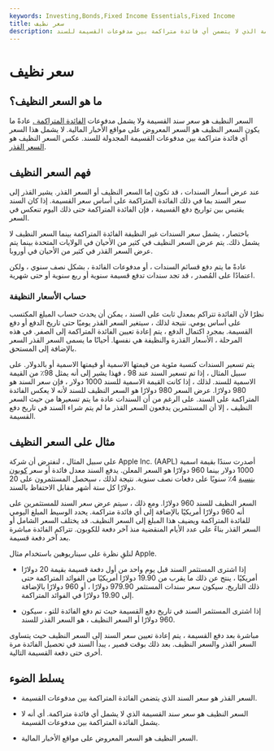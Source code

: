```yaml
---
keywords: Investing,Bonds,Fixed Income Essentials,Fixed Income
title: سعر نظيف
description: السعر النظيف هو سعر سند القسيمة الذي لا يتضمن أي فائدة متراكمة بين مدفوعات القسيمة للسند.
---
```


# سعر نظيف
## ما هو السعر النظيف؟

السعر النظيف هو سعر سند القسيمة ولا يشمل مدفوعات [الفائدة المتراكمة .](/accruedinterest) عادةً ما يكون السعر النظيف هو السعر المعروض على مواقع الأخبار المالية. لا يشمل هذا السعر أي فائدة متراكمة بين مدفوعات القسيمة المجدولة للسند. عكس السعر النظيف هو [السعر القذر](/dirtyprice).

## فهم السعر النظيف

عند عرض أسعار السندات ، قد تكون إما السعر النظيف أو السعر القذر. يشير القذر إلى سعر السند بما في ذلك الفائدة المتراكمة على أساس سعر القسيمة. إذا كان السند يقتبس بين تواريخ دفع القسيمة ، فإن الفائدة المتراكمة حتى ذلك اليوم تنعكس في السعر.

باختصار ، يشمل سعر السندات غير النظيفة الفائدة المتراكمة بينما السعر النظيف لا يشمل ذلك. يتم عرض السعر النظيف في كثير من الأحيان في الولايات المتحدة بينما يتم عرض السعر القذر في كثير من الأحيان في أوروبا.

عادةً ما يتم دفع قسائم السندات ، أو مدفوعات الفائدة ، بشكل نصف سنوي ، ولكن اعتمادًا على المُصدر ، قد تجد سندات تدفع قسيمة سنوية أو ربع سنوية أو حتى شهرية.

### حساب الأسعار النظيفة

نظرًا لأن الفائدة تتراكم بمعدل ثابت على السند ، يمكن أن يحدث حساب المبلغ المكتسب على أساس يومي. نتيجة لذلك ، سيتغير السعر القذر يوميًا حتى تاريخ الدفع أو دفع القسيمة. بمجرد اكتمال الدفع ، يتم إعادة تعيين الفائدة المتراكمة إلى الصفر. في هذه المرحلة ، الأسعار القذرة والنظيفة هي نفسها. أحيانًا ما يسمى السعر القذر السعر بالإضافة إلى المستحق.

يتم تسعير السندات كنسبة مئوية من قيمتها الاسمية أو قيمتها الاسمية أو بالدولار. على سبيل المثال ، إذا تم تسعير السند عند 98 ، فهذا يشير إلى أنه يمثل 98٪ من القيمة الاسمية للسند. لذلك ، إذا كانت القيمة الاسمية للسند 1000 دولار ، فإن سعر السند هو 980 دولارًا. عرض السعر 980 دولارًا هو السعر النظيف للسند لأنه لا يعكس الفائدة المتراكمة على السند. على الرغم من أن السندات عادة ما يتم تسعيرها من حيث السعر النظيف ، إلا أن المستثمرين يدفعون السعر القذر ما لم يتم شراء السند في تاريخ دفع القسيمة.

## مثال على السعر النظيف

على سبيل المثال ، لنفترض أن شركة Apple Inc. (AAPL) أصدرت سندًا بقيمة اسمية 1000 دولار بينما 960 دولارًا هو السعر المعلن. يدفع السند معدل فائدة أو سعر [كوبون بنسبة](/coupon-rate) 4٪ سنويًا على دفعات نصف سنوية. نتيجة لذلك ، سيحصل المستثمرون على 20 دولارًا كل ستة أشهر مقابل الاحتفاظ بالسند.

السعر النظيف للسند 960 دولارًا. ومع ذلك ، سيتم عرض سعر السند للمستثمرين على أنه 960 دولارًا أمريكيًا بالإضافة إلى أي فائدة متراكمة. يحدد الوسيط المبلغ اليومي للفائدة المتراكمة ويضيف هذا المبلغ إلى السعر النظيف. قد يختلف السعر الشامل أو السعر القذر بناءً على عدد الأيام المنقضية منذ آخر دفعة للكوبون. تتراكم الفائدة مباشرة بعد آخر دفعة قسيمة.

لنلقِ نظرة على سيناريوهين باستخدام مثال Apple.

- إذا اشترى المستثمر السند قبل يوم واحد من أول دفعة قسيمة بقيمة 20 دولارًا أمريكيًا ، ينتج عن ذلك ما يقرب من 19.90 دولارًا أمريكيًا من الفوائد المتراكمة حتى ذلك التاريخ. سيكون سعر سندات المستثمر 979.90 دولارًا ، أو 960 دولارًا بالإضافة إلى 19.90 دولارًا في الفوائد المتراكمة.

- إذا اشترى المستثمر السند في تاريخ دفع القسيمة حيث تم دفع الفائدة للتو ، سيكون 960 دولارًا أو السعر النظيف ، هو السعر القذر للسند.

مباشرة بعد دفع القسيمة ، يتم إعادة تعيين سعر السند إلى السعر النظيف حيث يتساوى السعر القذر والسعر النظيف. بعد ذلك بوقت قصير ، يبدأ السند في تحصيل الفائدة مرة أخرى حتى دفعة القسيمة التالية.

## يسلط الضوء

- السعر القذر هو سعر السند الذي يتضمن الفائدة المتراكمة بين مدفوعات القسيمة.

- السعر النظيف هو سعر سند القسيمة الذي لا يشمل أي فائدة متراكمة. أي أنه لا يشمل الفائدة المتراكمة بين مدفوعات القسيمة.

- السعر النظيف هو السعر المعروض على مواقع الأخبار المالية.

